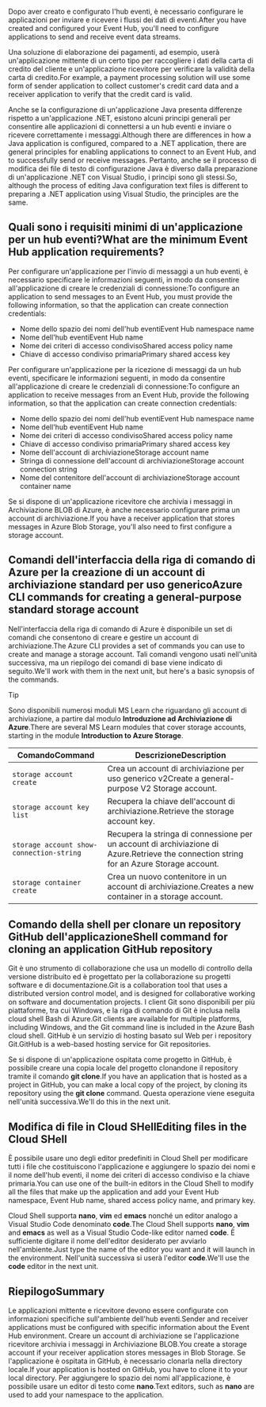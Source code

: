 <span data-ttu-id="0ce90-101">Dopo aver creato e configurato l'hub eventi, è necessario configurare le applicazioni per inviare e ricevere i flussi dei dati di eventi.</span><span class="sxs-lookup"><span data-stu-id="0ce90-101">After you have created and configured your Event Hub, you'll need to configure applications to send and receive event data streams.</span></span>

<span data-ttu-id="0ce90-102">Una soluzione di elaborazione dei pagamenti, ad esempio, userà un'applicazione mittente di un certo tipo per raccogliere i dati della carta di credito del cliente e un'applicazione ricevitore per verificare la validità della carta di credito.</span><span class="sxs-lookup"><span data-stu-id="0ce90-102">For example, a payment processing solution will use some form of sender application to collect customer's credit card data and a receiver application to verify that the credit card is valid.</span></span>

<span data-ttu-id="0ce90-103">Anche se la configurazione di un'applicazione Java presenta differenze rispetto a un'applicazione .NET, esistono alcuni principi generali per consentire alle applicazioni di connettersi a un hub eventi e inviare o ricevere correttamente i messaggi.</span><span class="sxs-lookup"><span data-stu-id="0ce90-103">Although there are differences in how a Java application is configured, compared to a .NET application, there are general principles for enabling applications to connect to an Event Hub, and to successfully send or receive messages.</span></span> <span data-ttu-id="0ce90-104">Pertanto, anche se il processo di modifica dei file di testo di configurazione Java è diverso dalla preparazione di un'applicazione .NET con Visual Studio, i principi sono gli stessi.</span><span class="sxs-lookup"><span data-stu-id="0ce90-104">So, although the process of editing Java configuration text files is different to preparing a .NET application using Visual Studio, the principles are the same.</span></span>

## <a name="what-are-the-minimum-event-hub-application-requirements"></a><span data-ttu-id="0ce90-105">Quali sono i requisiti minimi di un'applicazione per un hub eventi?</span><span class="sxs-lookup"><span data-stu-id="0ce90-105">What are the minimum Event Hub application requirements?</span></span>

<span data-ttu-id="0ce90-106">Per configurare un'applicazione per l'invio di messaggi a un hub eventi, è necessario specificare le informazioni seguenti, in modo da consentire all'applicazione di creare le credenziali di connessione:</span><span class="sxs-lookup"><span data-stu-id="0ce90-106">To configure an application to send messages to an Event Hub, you must provide the following information, so that the application can create connection credentials:</span></span>

- <span data-ttu-id="0ce90-107">Nome dello spazio dei nomi dell'hub eventi</span><span class="sxs-lookup"><span data-stu-id="0ce90-107">Event Hub namespace name</span></span>
- <span data-ttu-id="0ce90-108">Nome dell'hub eventi</span><span class="sxs-lookup"><span data-stu-id="0ce90-108">Event Hub name</span></span>
- <span data-ttu-id="0ce90-109">Nome dei criteri di accesso condiviso</span><span class="sxs-lookup"><span data-stu-id="0ce90-109">Shared access policy name</span></span>
- <span data-ttu-id="0ce90-110">Chiave di accesso condiviso primaria</span><span class="sxs-lookup"><span data-stu-id="0ce90-110">Primary shared access key</span></span>

<span data-ttu-id="0ce90-111">Per configurare un'applicazione per la ricezione di messaggi da un hub eventi, specificare le informazioni seguenti, in modo da consentire all'applicazione di creare le credenziali di connessione:</span><span class="sxs-lookup"><span data-stu-id="0ce90-111">To configure an application to receive messages from an Event Hub, provide the following information, so that the application can create connection credentials:</span></span>

- <span data-ttu-id="0ce90-112">Nome dello spazio dei nomi dell'hub eventi</span><span class="sxs-lookup"><span data-stu-id="0ce90-112">Event Hub namespace name</span></span>
- <span data-ttu-id="0ce90-113">Nome dell'hub eventi</span><span class="sxs-lookup"><span data-stu-id="0ce90-113">Event Hub name</span></span>
- <span data-ttu-id="0ce90-114">Nome dei criteri di accesso condiviso</span><span class="sxs-lookup"><span data-stu-id="0ce90-114">Shared access policy name</span></span>
- <span data-ttu-id="0ce90-115">Chiave di accesso condiviso primaria</span><span class="sxs-lookup"><span data-stu-id="0ce90-115">Primary shared access key</span></span>
- <span data-ttu-id="0ce90-116">Nome dell'account di archiviazione</span><span class="sxs-lookup"><span data-stu-id="0ce90-116">Storage account name</span></span>
- <span data-ttu-id="0ce90-117">Stringa di connessione dell'account di archiviazione</span><span class="sxs-lookup"><span data-stu-id="0ce90-117">Storage account connection string</span></span>
- <span data-ttu-id="0ce90-118">Nome del contenitore dell'account di archiviazione</span><span class="sxs-lookup"><span data-stu-id="0ce90-118">Storage account container name</span></span>

<span data-ttu-id="0ce90-119">Se si dispone di un'applicazione ricevitore che archivia i messaggi in Archiviazione BLOB di Azure, è anche necessario configurare prima un account di archiviazione.</span><span class="sxs-lookup"><span data-stu-id="0ce90-119">If you have a receiver application that stores messages in Azure Blob Storage, you'll also need to first configure a storage account.</span></span>

## <a name="azure-cli-commands-for-creating-a-general-purpose-standard-storage-account"></a><span data-ttu-id="0ce90-120">Comandi dell'interfaccia della riga di comando di Azure per la creazione di un account di archiviazione standard per uso generico</span><span class="sxs-lookup"><span data-stu-id="0ce90-120">Azure CLI commands for creating a general-purpose standard storage account</span></span>

<span data-ttu-id="0ce90-121">Nell'interfaccia della riga di comando di Azure è disponibile un set di comandi che consentono di creare e gestire un account di archiviazione.</span><span class="sxs-lookup"><span data-stu-id="0ce90-121">The Azure CLI provides a set of commands you can use to create and manage a storage account.</span></span> <span data-ttu-id="0ce90-122">Tali comandi vengono usati nell'unità successiva, ma un riepilogo dei comandi di base viene indicato di seguito.</span><span class="sxs-lookup"><span data-stu-id="0ce90-122">We'll work with them in the next unit, but here's a basic synopsis of the commands.</span></span> 

> [!TIP]
> <span data-ttu-id="0ce90-123">Sono disponibili numerosi moduli MS Learn che riguardano gli account di archiviazione, a partire dal modulo **Introduzione ad Archiviazione di Azure**.</span><span class="sxs-lookup"><span data-stu-id="0ce90-123">There are several MS Learn modules that cover storage accounts, starting in the module **Introduction to Azure Storage**.</span></span>

| <span data-ttu-id="0ce90-124">Comando</span><span class="sxs-lookup"><span data-stu-id="0ce90-124">Command</span></span> | <span data-ttu-id="0ce90-125">Descrizione</span><span class="sxs-lookup"><span data-stu-id="0ce90-125">Description</span></span> |
|---------|-------------|
| `storage account create` | <span data-ttu-id="0ce90-126">Crea un account di archiviazione per uso generico v2</span><span class="sxs-lookup"><span data-stu-id="0ce90-126">Create a general-purpose V2 Storage account.</span></span> |
| `storage account key list` | <span data-ttu-id="0ce90-127">Recupera la chiave dell'account di archiviazione.</span><span class="sxs-lookup"><span data-stu-id="0ce90-127">Retrieve the storage account key.</span></span> |
| `storage account show-connection-string` | <span data-ttu-id="0ce90-128">Recupera la stringa di connessione per un account di archiviazione di Azure.</span><span class="sxs-lookup"><span data-stu-id="0ce90-128">Retrieve the connection string for an Azure Storage account.</span></span> |
| `storage container create` | <span data-ttu-id="0ce90-129">Crea un nuovo contenitore in un account di archiviazione.</span><span class="sxs-lookup"><span data-stu-id="0ce90-129">Creates a new container in a storage account.</span></span> |

## <a name="shell-command-for-cloning-an-application-github-repository"></a><span data-ttu-id="0ce90-130">Comando della shell per clonare un repository GitHub dell'applicazione</span><span class="sxs-lookup"><span data-stu-id="0ce90-130">Shell command for cloning an application GitHub repository</span></span>

<span data-ttu-id="0ce90-131">Git è uno strumento di collaborazione che usa un modello di controllo della versione distribuito ed è progettato per la collaborazione su progetti software e di documentazione.</span><span class="sxs-lookup"><span data-stu-id="0ce90-131">Git is a collaboration tool that uses a distributed version control model, and is designed for collaborative working on software and documentation projects.</span></span> <span data-ttu-id="0ce90-132">I client Git sono disponibili per più piattaforme, tra cui Windows, e la riga di comando di Git è inclusa nella cloud shell Bash di Azure.</span><span class="sxs-lookup"><span data-stu-id="0ce90-132">Git clients are available for multiple platforms, including Windows, and the Git command line is included in the Azure Bash cloud shell.</span></span> <span data-ttu-id="0ce90-133">GitHub è un servizio di hosting basato sul Web per i repository Git.</span><span class="sxs-lookup"><span data-stu-id="0ce90-133">GitHub is a web-based hosting service for Git repositories.</span></span> 

<span data-ttu-id="0ce90-134">Se si dispone di un'applicazione ospitata come progetto in GitHub, è possibile creare una copia locale del progetto clonandone il repository tramite il comando **git clone**.</span><span class="sxs-lookup"><span data-stu-id="0ce90-134">If you have an application that is hosted as a project in GitHub, you can make a local copy of the project, by cloning its repository using the **git clone** command.</span></span> <span data-ttu-id="0ce90-135">Questa operazione viene eseguita nell'unità successiva.</span><span class="sxs-lookup"><span data-stu-id="0ce90-135">We'll do this in the next unit.</span></span>

## <a name="editing-files-in-the-cloud-shell"></a><span data-ttu-id="0ce90-136">Modifica di file in Cloud SHell</span><span class="sxs-lookup"><span data-stu-id="0ce90-136">Editing files in the Cloud SHell</span></span>

<span data-ttu-id="0ce90-137">È possibile usare uno degli editor predefiniti in Cloud Shell per modificare tutti i file che costituiscono l'applicazione e aggiungere lo spazio dei nomi e il nome dell'hub eventi, il nome dei criteri di accesso condiviso e la chiave primaria.</span><span class="sxs-lookup"><span data-stu-id="0ce90-137">You can use one of the built-in editors in the Cloud Shell to modify all the files that make up the application and add your Event Hub namespace, Event Hub name, shared access policy name, and primary key.</span></span> 

<span data-ttu-id="0ce90-138">Cloud Shell supporta **nano**, **vim** ed **emacs** nonché un editor analogo a Visual Studio Code denominato **code**.</span><span class="sxs-lookup"><span data-stu-id="0ce90-138">The Cloud Shell supports **nano**, **vim** and **emacs** as well as a Visual Studio Code-like editor named **code**.</span></span> <span data-ttu-id="0ce90-139">È sufficiente digitare il nome dell'editor desiderato per avviarlo nell'ambiente.</span><span class="sxs-lookup"><span data-stu-id="0ce90-139">Just type the name of the editor you want and it will launch in the environment.</span></span> <span data-ttu-id="0ce90-140">Nell'unità successiva si userà l'editor **code**.</span><span class="sxs-lookup"><span data-stu-id="0ce90-140">We'll use the **code** editor in the next unit.</span></span>

## <a name="summary"></a><span data-ttu-id="0ce90-141">Riepilogo</span><span class="sxs-lookup"><span data-stu-id="0ce90-141">Summary</span></span>

<span data-ttu-id="0ce90-142">Le applicazioni mittente e ricevitore devono essere configurate con informazioni specifiche sull'ambiente dell'hub eventi.</span><span class="sxs-lookup"><span data-stu-id="0ce90-142">Sender and receiver applications must be configured with specific information about the Event Hub environment.</span></span> <span data-ttu-id="0ce90-143">Creare un account di archiviazione se l'applicazione ricevitore archivia i messaggi in Archiviazione BLOB.</span><span class="sxs-lookup"><span data-stu-id="0ce90-143">You create a storage account if your receiver application stores messages in Blob Storage.</span></span> <span data-ttu-id="0ce90-144">Se l'applicazione è ospitata in GitHub, è necessario clonarla nella directory locale.</span><span class="sxs-lookup"><span data-stu-id="0ce90-144">If your application is hosted on GitHub, you have to clone it to your local directory.</span></span> <span data-ttu-id="0ce90-145">Per aggiungere lo spazio dei nomi all'applicazione, è possibile usare un editor di testo come **nano**.</span><span class="sxs-lookup"><span data-stu-id="0ce90-145">Text editors, such as **nano** are used to add your namespace to the application.</span></span>